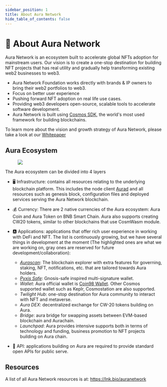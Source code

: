 ```yaml
---
sidebar_position: 1
title: About Aura Network
hide_table_of_contents: false
---
```


# 📰 About Aura Network

Aura Network is an ecosystem built to accelerate global NFTs adoption for mainstream users. Our vision is to create a one-stop destination for building NFT projects that has real utility and gradually help transforming existing web2 businesses to web3.

- Aura Network Foundation works directly with brands & IP owners to bring their web2 portfolios to web3.
- Focus on better user experience  
- Pushing forward NFT adoption on real life use cases.
- Providing web3 developers open-source, scalable tools to accelerate software development.
- Aura Network is built using [Cosmos SDK](https://v1.cosmos.network/sdk), the world's most used framework for building blockchains. 

To learn more about the vision and growth strategy of Aura Network, please take a look at our [Whitepaper](https://github.com/aura-nw/whitepaper/blob/main/release/Aura_Network___whitepaper.pdf)

## Aura Ecosystem
<figure>
  <img src="/img/graphic/aura-eco.png"/>
</figure>

The Aura ecosystem can be divided into 4 layers

- 🖥 Infrastructure: contains all resources relating to the underlying blockchain platform. This includes the node client [Aurad](https://github.com/aura-nw/aura) and all resources such as genesis block, configuration files and deployed services serving the Aura Network blockchain.
- 💰 Currency: There are 2 native currencies of the Aura ecosystem: Aura Coin and Aura Token on BNB Smart Chain. Aura also supports creating CW20 tokens, similar to other blockchains that use CosmWasm module.
- 🅰 Applications: applications that offer rich user experience in working with DeFi and NFT. The list is continuously growing, but we have several things in development at the moment (The highlighted ones are what we are working on, gray ones are reserved for future development/collaboration):
	- [*Aurascan*](../../product/aurascan): The blockchain explorer with extra features for governing, staking, NFT, notifications, etc. that are tailored towards Aura holders. 	
	- [*Pyxis Safe*](../../product/pyxis-safe): Gnosis-safe inspired multi-signature wallet.
	- *Wallet*: Aura official wallet is [Coin98 Wallet](https://coin98.com/). Other Cosmos supported wallet such as Keplr, Cosmostation are also supported.
	- *Twilight Hub*: one-stop destination for Aura community to interact with NFT and metaverse.
	- *Aura DEX*: decentralized exchange for CW-20 tokens building on Aura.
	- *Bridge*: aura bridge for swapping assets between EVM-based blockchain and Aurachain.
	- *Launchpad*: Aura provides intensive supports both in terms of technology and funding, business promotion to NFT projects building on Aura chain.

- 📑 API: applications building on Aura are required to provide standard open APIs for public serve.

## Resources
A list of all Aura Network resources is at: https://lnk.bio/auranetwork
